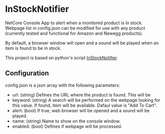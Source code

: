 # InStockNotifier

NetCore Console App to alert when a monitored product is in stock.
Webpage list in config.json can be modified for use with any product (currently tested and functional for Amazon and Newegg products).

By default, a browser window will open and a sound will be played when an item is found to be in stock.

This project is based on python's script [InStockNotifier](https://github.com/hmtessier/InStockNotifier).

## Configuration
config.json is a json array with the following parameters:
- url: (string) Defines the URL where the product is found. This will be 
- keyword: (string) A search will be performed on the webpage looking for this value. If found, item will be available. Dafaul value is "Add To Cart".
- alert: (bool) If true, web browser will be opened and a sound will be played.
- name: (string) Name to show on the console window.
- enabled: (bool) Defines if webpage will be processed.